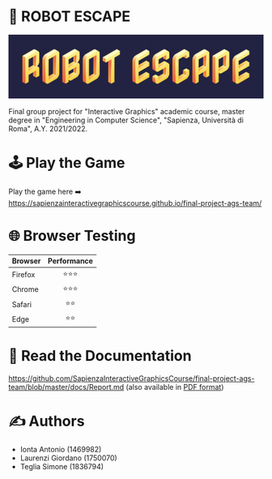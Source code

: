 # &#129302; ROBOT ESCAPE

![title](https://github.com/SapienzaInteractiveGraphicsCourse/final-project-ags-team/blob/master/docs/images/title.png?raw=true)

Final group project for "Interactive Graphics" academic course, master degree in "Engineering in Computer Science", "Sapienza, Università di Roma", A.Y. 2021/2022.

# &#128377; Play the Game

Play the game here ➡️ https://sapienzainteractivegraphicscourse.github.io/final-project-ags-team/


# &#127760; Browser Testing

| **Browser** 	| **Performance** 	|
|-------------	|:---------------:	|
| Firefox     	|        ⭐️⭐️⭐️    	 |
| Chrome      	|        ⭐️⭐️⭐️    	 |
| Safari      	|        ⭐️⭐️    	   |
| Edge        	|        ⭐️⭐️        |

# &#128196; Read the Documentation

https://github.com/SapienzaInteractiveGraphicsCourse/final-project-ags-team/blob/master/docs/Report.md
(also available in [PDF format](https://github.com/SapienzaInteractiveGraphicsCourse/final-project-ags-team/blob/master/docs/Report.pdf))

# &#9997; Authors

* Ionta Antonio (1469982)
* Laurenzi Giordano (1750070)
* Teglia Simone (1836794)
